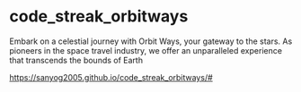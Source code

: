 # code_streak_orbitways
Embark on a celestial journey with Orbit Ways, your gateway to the stars. As pioneers in the space travel industry, we offer an unparalleled experience that transcends the bounds of Earth


https://sanyog2005.github.io/code_streak_orbitways/#

